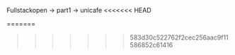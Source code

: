 Fullstackopen -> part1 -> unicafe
<<<<<<< HEAD

=======
>>>>>>> 583d30c522762f2cec256aac9f11586852c61416
